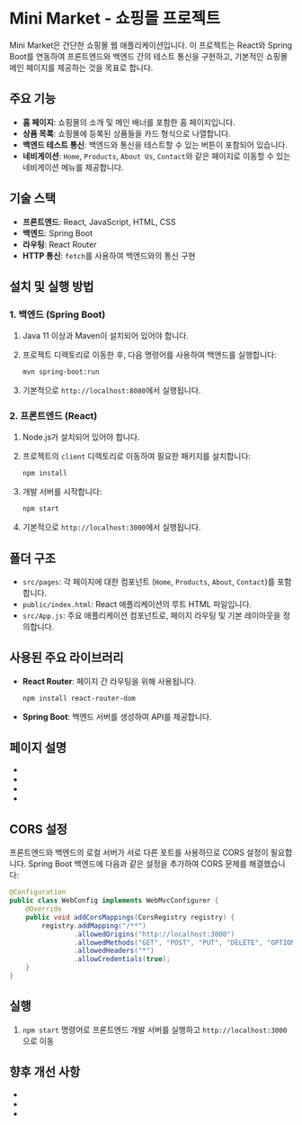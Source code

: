 # Mini Market - 쇼핑몰 프로젝트

Mini Market은 간단한 쇼핑몰 웹 애플리케이션입니다. 이 프로젝트는 React와 Spring Boot를 연동하여 프론트엔드와 백엔드 간의 테스트 통신을 구현하고, 기본적인 쇼핑몰 메인 페이지를 제공하는 것을 목표로 합니다.

## 주요 기능
- **홈 페이지**: 쇼핑몰의 소개 및 메인 배너를 포함한 홈 페이지입니다.
- **상품 목록**: 쇼핑몰에 등록된 상품들을 카드 형식으로 나열합니다.
- **백엔드 테스트 통신**: 백엔드와 통신을 테스트할 수 있는 버튼이 포함되어 있습니다.
- **네비게이션**: `Home`, `Products`, `About Us`, `Contact`와 같은 페이지로 이동할 수 있는 네비게이션 메뉴를 제공합니다.

## 기술 스택
- **프론트엔드**: React, JavaScript, HTML, CSS
- **백엔드**: Spring Boot
- **라우팅**: React Router
- **HTTP 통신**: `fetch`를 사용하여 백엔드와의 통신 구현

## 설치 및 실행 방법

### 1. 백엔드 (Spring Boot)
1. Java 11 이상과 Maven이 설치되어 있어야 합니다.
2. 프로젝트 디렉토리로 이동한 후, 다음 명령어를 사용하여 백엔드를 실행합니다:

   ```sh
   mvn spring-boot:run
   ```
3. 기본적으로 `http://localhost:8080`에서 실행됩니다.

### 2. 프론트엔드 (React)
1. Node.js가 설치되어 있어야 합니다.
2. 프로젝트의 `client` 디렉토리로 이동하여 필요한 패키지를 설치합니다:

   ```sh
   npm install
   ```
3. 개발 서버를 시작합니다:

   ```sh
   npm start
   ```
4. 기본적으로 `http://localhost:3000`에서 실행됩니다.

## 폴더 구조
- `src/pages`: 각 페이지에 대한 컴포넌트 (`Home`, `Products`, `About`, `Contact`)를 포함합니다.
- `public/index.html`: React 애플리케이션의 루트 HTML 파일입니다.
- `src/App.js`: 주요 애플리케이션 컴포넌트로, 페이지 라우팅 및 기본 레이아웃을 정의합니다.

## 사용된 주요 라이브러리
- **React Router**: 페이지 간 라우팅을 위해 사용됩니다.
  ```sh
  npm install react-router-dom
  ```
- **Spring Boot**: 백엔드 서버를 생성하여 API를 제공합니다.

## 페이지 설명
- 
- 
- 
-

## CORS 설정
프론트엔드와 백엔드의 로컬 서버가 서로 다른 포트를 사용하므로 CORS 설정이 필요합니다. Spring Boot 백엔드에 다음과 같은 설정을 추가하여 CORS 문제를 해결했습니다:

```java
@Configuration
public class WebConfig implements WebMvcConfigurer {
    @Override
    public void addCorsMappings(CorsRegistry registry) {
        registry.addMapping("/**")
                .allowedOrigins("http://localhost:3000")
                .allowedMethods("GET", "POST", "PUT", "DELETE", "OPTIONS")
                .allowedHeaders("*")
                .allowCredentials(true);
    }
}
```

## 실행
1. `npm start` 명령어로 프론트엔드 개발 서버를 실행하고 `http://localhost:3000`으로 이동


## 향후 개선 사항
- 
- 
- 

